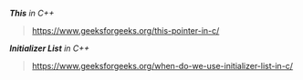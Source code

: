 
_**This** in C++_
> https://www.geeksforgeeks.org/this-pointer-in-c/

_**Initializer List** in C++_
> https://www.geeksforgeeks.org/when-do-we-use-initializer-list-in-c/
